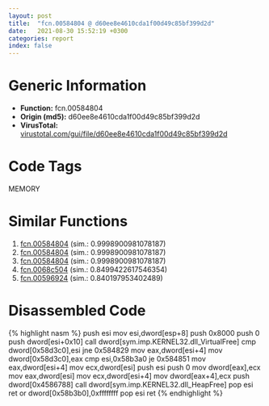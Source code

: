 ```yaml
---
layout: post
title:  "fcn.00584804 @ d60ee8e4610cda1f00d49c85bf399d2d"
date:   2021-08-30 15:52:19 +0300
categories: report
index: false
---
```


# Generic Information
- **Function:** fcn.00584804
- **Origin (md5):** d60ee8e4610cda1f00d49c85bf399d2d
- **VirusTotal:** [virustotal.com/gui/file/d60ee8e4610cda1f00d49c85bf399d2d][virustotal_ref]

# Code Tags
<span class="tag" id="MEMORY">MEMORY</span>


# Similar Functions

1. [fcn.00584804][similar_1_ref] (sim.: 0.9998900981078187)
2. [fcn.00584804][similar_2_ref] (sim.: 0.9998900981078187)
3. [fcn.00584804][similar_3_ref] (sim.: 0.9998900981078187)
4. [fcn.0068c504][similar_4_ref] (sim.: 0.8499422617546354)
5. [fcn.00596924][similar_5_ref] (sim.: 0.840197953402489)


# Disassembled Code

{% highlight nasm %}
push esi
mov esi,dword[esp+8]
push 0x8000
push 0
push dword[esi+0x10]
call dword[sym.imp.KERNEL32.dll_VirtualFree]
cmp dword[0x58d3c0],esi
jne 0x584829
mov eax,dword[esi+4]
mov dword[0x58d3c0],eax
cmp esi,0x58b3a0
je 0x584851
mov eax,dword[esi+4]
mov ecx,dword[esi]
push esi
push 0
mov dword[eax],ecx
mov eax,dword[esi]
mov ecx,dword[esi+4]
mov dword[eax+4],ecx
push dword[0x4586788]
call dword[sym.imp.KERNEL32.dll_HeapFree]
pop esi
ret 
or dword[0x58b3b0],0xffffffff
pop esi
ret 
{% endhighlight %}


[similar_1_ref]: /report/fcn.00584804@7222f99e9d37678c6831c282d2d5fc22
[similar_2_ref]: /report/fcn.00584804@e1b4b070d3a680688b19064f5a6f71dc
[similar_3_ref]: /report/fcn.00584804@8a9a5a47e947688a2f90ef26deea6dad
[similar_4_ref]: /report/fcn.0068c504@a7ad2b9ff9dd0856a336f22412be639d
[similar_5_ref]: /report/fcn.00596924@009ea4ad185ccb9becba67b3b2163e8b
[virustotal_ref]: https://www.virustotal.com/gui/file/d60ee8e4610cda1f00d49c85bf399d2d